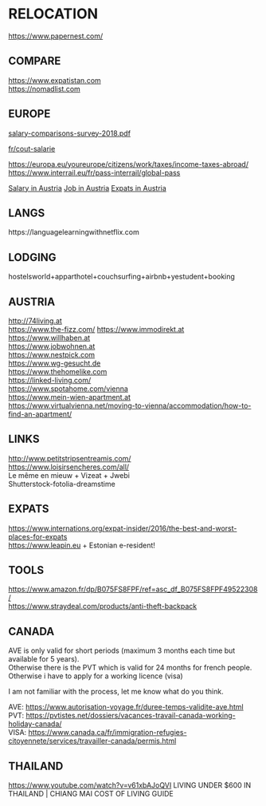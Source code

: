 <h1>RELOCATION</h1>
<p><a href="https://www.papernest.com/">https://www.papernest.com/</a></p>
<h2>COMPARE</h2>
<p><a href="https://www.expatistan.com">https://www.expatistan.com</a><br>
<a href="https://nomadlist.com">https://nomadlist.com</a></p>
<h2>EUROPE</h2>
<p><a href="https://assets.kpmg/content/dam/kpmg/lu/pdf/salary-comparisons-survey-2018.pdf">
salary-comparisons-survey-2018.pdf
</a></p>
<p><a href="https://entreprise.pole-emploi.fr/cout-salarie/" target="_blank">fr/cout-salarie</p>
<p><a href="https://europa.eu/youreurope/citizens/work/taxes/income-taxes-abroad/">https://europa.eu/youreurope/citizens/work/taxes/income-taxes-abroad/</a><br>
<a href="https://www.interrail.eu/fr/pass-interrail/global-pass">https://www.interrail.eu/fr/pass-interrail/global-pass</a></p>
<a href="https://bruttonetto.arbeiterkammer.at/">Salary in Austria</a>
<a href="https://www.karriere.at/">Job in Austria</a>
<a href="https://www.vienna-expats.at/">Expats in Austria</a>
</p>

<h2>LANGS</h2>
https://languagelearningwithnetflix.com

<h2>LODGING</h2>
<p>hostelsworld+apparthotel+couchsurfing+airbnb+yestudent+booking</p>
<h2>AUSTRIA</h2>
<p><a href="http://74living.at">http://74living.at</a><br>
<a href="https://www.the-fizz.com/">https://www.the-fizz.com/</a>
<a href="https://www.immodirekt.at">https://www.immodirekt.at</a><br>
<a href="https://www.willhaben.at">https://www.willhaben.at</a><br>
<a href="https://www.jobwohnen.at">https://www.jobwohnen.at</a><br>
<a href="https://www.nestpick.com">https://www.nestpick.com</a><br>
<a href="https://www.wg-gesucht.de">https://www.wg-gesucht.de</a><br>
<a href="https://www.thehomelike.com">https://www.thehomelike.com</a><br>
<a href="https://linked-living.com/">https://linked-living.com/</a><br>
<a href="https://www.spotahome.com/vienna">https://www.spotahome.com/vienna</a><br>
<a href="https://www.mein-wien-apartment.at">https://www.mein-wien-apartment.at</a><br>
<a href="https://www.virtualvienna.net/moving-to-vienna/accommodation/how-to-find-an-apartment/">https://www.virtualvienna.net/moving-to-vienna/accommodation/how-to-find-an-apartment/</a></p>
<h2>LINKS</h2>
<p><a href="http://www.petitstripsentreamis.com/">http://www.petitstripsentreamis.com/</a><br>
<a href="https://www.loisirsencheres.com/all/">https://www.loisirsencheres.com/all/</a><br>
Le même en mieuw + Vizeat + Jwebi<br>
Shutterstock-fotolia-dreamstime</p>
<h2>EXPATS</h2>
<p><a href="https://www.internations.org/expat-insider/2016/the-best-and-worst-places-for-expats">https://www.internations.org/expat-insider/2016/the-best-and-worst-places-for-expats</a><br>
<a href="https://www.leapin.eu">https://www.leapin.eu</a> + Estonian e-resident! </p>
<h2>TOOLS</h2>
<p><a href="https://www.amazon.fr/dp/B075FS8FPF/ref=asc_df_B075FS8FPF49522308/">https://www.amazon.fr/dp/B075FS8FPF/ref=asc_df_B075FS8FPF49522308/</a><br>
<a href="https://www.straydeal.com/products/anti-theft-backpack">https://www.straydeal.com/products/anti-theft-backpack</a></p>
<h2>CANADA</h2>
<p>AVE is only valid for short periods (maximum 3 months each time but available for 5 years).<br>
Otherwise there is the PVT which is valid for 24 months for french people.<br>
Otherwise i have to apply for a working licence (visa)</p>
<p>I am not familiar with the process, let me know what do you think.</p>
<p>AVE: <a href="https://www.autorisation-voyage.fr/duree-temps-validite-ave.html">https://www.autorisation-voyage.fr/duree-temps-validite-ave.html</a><br>
PVT: <a href="https://pvtistes.net/dossiers/vacances-travail-canada-working-holiday-canada/">https://pvtistes.net/dossiers/vacances-travail-canada-working-holiday-canada/</a><br>
VISA: <a href="https://www.canada.ca/fr/immigration-refugies-citoyennete/services/travailler-canada/permis.html">https://www.canada.ca/fr/immigration-refugies-citoyennete/services/travailler-canada/permis.html</a></p>
<h2>THAILAND</h2>
<p><a href="https://www.youtube.com/watch?v=v61xbAJoQVI">https://www.youtube.com/watch?v=v61xbAJoQVI</a> LIVING UNDER $600 IN THAILAND | CHIANG MAI COST OF LIVING GUIDE</p>